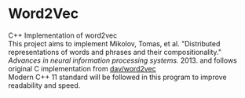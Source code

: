 # Word2Vec
C++ Implementation of word2vec  
This project aims to implement Mikolov, Tomas, et al. 
"Distributed representations of words and phrases and their compositionality." 
*Advances in neural information processing systems.* 2013. and follows original C implementation from [dav/word2vec](https://github.com/dav/word2vec)  
Modern C++ 11 standard will be followed in this program to improve readability and speed.
